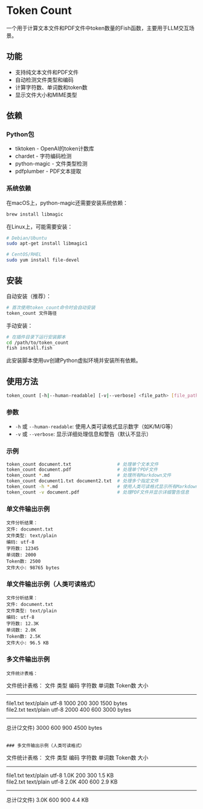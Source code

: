 # Token Count

一个用于计算文本文件和PDF文件中token数量的Fish函数，主要用于LLM交互场景。

## 功能

- 支持纯文本文件和PDF文件
- 自动检测文件类型和编码
- 计算字符数、单词数和token数
- 显示文件大小和MIME类型

## 依赖

### Python包

- tiktoken - OpenAI的token计数库
- chardet - 字符编码检测
- python-magic - 文件类型检测
- pdfplumber - PDF文本提取

### 系统依赖

在macOS上，python-magic还需要安装系统依赖：

```bash
brew install libmagic
```

在Linux上，可能需要安装：

```bash
# Debian/Ubuntu
sudo apt-get install libmagic1

# CentOS/RHEL
sudo yum install file-devel
```

## 安装

自动安装（推荐）：

```bash
# 首次使用token_count命令时会自动安装
token_count 文件路径
```

手动安装：

```bash
# 在插件目录下运行安装脚本
cd /path/to/token_count
fish install.fish
```

此安装脚本使用uv创建Python虚拟环境并安装所有依赖。

## 使用方法

```bash
token_count [-h|--human-readable] [-v|--verbose] <file_path> [file_path...]
```

### 参数

- `-h` 或 `--human-readable`: 使用人类可读格式显示数字（如K/M/G等）
- `-v` 或 `--verbose`: 显示详细处理信息和警告（默认不显示）

### 示例

```bash
token_count document.txt                 # 处理单个文本文件
token_count document.pdf                 # 处理单个PDF文件
token_count *.md                         # 处理所有Markdown文件
token_count document1.txt document2.txt  # 处理多个指定文件
token_count -h *.md                      # 使用人类可读格式显示所有Markdown文件的统计
token_count -v document.pdf              # 处理PDF文件并显示详细警告信息
```

### 单文件输出示例

```
文件分析结果：
文件: document.txt
文件类型: text/plain
编码: utf-8
字符数: 12345
单词数: 2000
Token数: 2500
文件大小: 98765 bytes
```

### 单文件输出示例（人类可读格式）

```
文件分析结果：
文件: document.txt
文件类型: text/plain
编码: utf-8
字符数: 12.3K
单词数: 2.0K
Token数: 2.5K
文件大小: 96.5 KB
```

### 多文件输出示例

```
文件统计表格：
```
文件统计表格：
文件                          	类型        	编码    	字符数    	单词数    	Token数    	大小            
------------------------------	------------	--------	----------	----------	----------	---------------
file1.txt                      	text/plain  	utf-8   	1000      	200       	300       	1500 bytes      
file2.txt                      	text/plain  	utf-8   	2000      	400       	600       	3000 bytes      
------------------------------	------------	--------	----------	----------	----------	---------------
总计(2文件)                 	            	        	3000      	600       	900       	4500 bytes      
```

### 多文件输出示例（人类可读格式）

```
文件统计表格：
文件                          	类型        	编码    	字符数    	单词数    	Token数    	大小            
------------------------------	------------	--------	----------	----------	----------	---------------
file1.txt                      	text/plain  	utf-8   	1.0K      	200       	300       	1.5 KB           
file2.txt                      	text/plain  	utf-8   	2.0K      	400       	600       	2.9 KB           
------------------------------	------------	--------	----------	----------	----------	---------------
总计(2文件)                 	            	        	3.0K      	600       	900       	4.4 KB           
```
